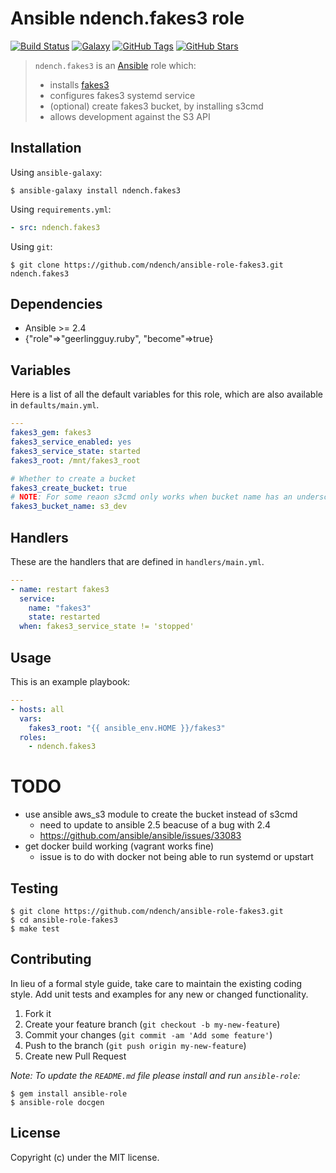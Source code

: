# Ansible ndench.fakes3 role

[![Build Status](https://img.shields.io/travis/ndench/ansible-role-fakes3.svg)](https://travis-ci.org/ndench/ansible-role-fakes3)
[![Galaxy](http://img.shields.io/badge/galaxy-ndench.fakes3-role-blue.svg)](https://galaxy.ansible.com/ndench/fakes3)
[![GitHub Tags](https://img.shields.io/github/tag/ndench/ansible-role-fakes3.svg)](https://github.com/ndench/ansible-role-fakes3)
[![GitHub Stars](https://img.shields.io/github/stars/ndench/ansible-role-fakes3.svg)](https://github.com/ndench/ansible-role-fakes3)

> `ndench.fakes3` is an [Ansible](http://www.ansible.com) role which:
>
> * installs [fakes3](https://github.com/jubos/fake-s3)
> * configures fakes3 systemd service
> * (optional) create fakes3 bucket, by installing s3cmd
> * allows development against the S3 API

## Installation

Using `ansible-galaxy`:

```shell
$ ansible-galaxy install ndench.fakes3
```

Using `requirements.yml`:

```yaml
- src: ndench.fakes3
```

Using `git`:

```shell
$ git clone https://github.com/ndench/ansible-role-fakes3.git ndench.fakes3
```

## Dependencies

* Ansible >= 2.4
* {"role"=>"geerlingguy.ruby", "become"=>true}

## Variables

Here is a list of all the default variables for this role, which are also available in `defaults/main.yml`.

```yaml
---
fakes3_gem: fakes3
fakes3_service_enabled: yes
fakes3_service_state: started
fakes3_root: /mnt/fakes3_root

# Whether to create a bucket
fakes3_create_bucket: true
# NOTE: For some reaon s3cmd only works when bucket name has an underscore
fakes3_bucket_name: s3_dev


```

## Handlers

These are the handlers that are defined in `handlers/main.yml`.

```yaml
---
- name: restart fakes3
  service:
    name: "fakes3"
    state: restarted
  when: fakes3_service_state != 'stopped'

```


## Usage

This is an example playbook:

```yaml
---
- hosts: all
  vars:
    fakes3_root: "{{ ansible_env.HOME }}/fakes3"
  roles:
    - ndench.fakes3

```

# TODO

* use ansible aws_s3 module to create the bucket instead of s3cmd
  * need to update to ansible 2.5 beacuse of a bug with 2.4
  * https://github.com/ansible/ansible/issues/33083
* get docker build working (vagrant works fine)
  * issue is to do with docker not being able to run systemd or upstart

## Testing

```shell
$ git clone https://github.com/ndench/ansible-role-fakes3.git
$ cd ansible-role-fakes3
$ make test
```

## Contributing
In lieu of a formal style guide, take care to maintain the existing coding style. Add unit tests and examples for any new or changed functionality.

1. Fork it
2. Create your feature branch (`git checkout -b my-new-feature`)
3. Commit your changes (`git commit -am 'Add some feature'`)
4. Push to the branch (`git push origin my-new-feature`)
5. Create new Pull Request

*Note: To update the `README.md` file please install and run `ansible-role`:*

```shell
$ gem install ansible-role
$ ansible-role docgen
```

## License
Copyright (c)  under the MIT license.

